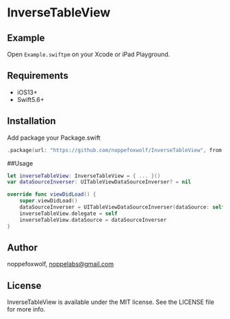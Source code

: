 # InverseTableView

## Example

Open `Example.swiftpm` on your Xcode or iPad Playground.

## Requirements

- iOS13+
- Swift5.6+

## Installation

Add package your Package.swift

```swift
.package(url: "https://github.com/noppefoxwolf/InverseTableView", from: "0.5")
```

##Usage

```swift
let inverseTableView: InverseTableView = { ... }()
var dataSourceInverser: UITableViewDataSourceInverser? = nil

override func viewDidLoad() {
    super.viewDidLoad()
    dataSourceInverser = UITableViewDataSourceInverser(dataSource: self)
    inverseTableView.delegate = self
    inverseTableView.dataSource = dataSourceInverser
}
```


## Author

noppefoxwolf, noppelabs@gmail.com

## License

InverseTableView is available under the MIT license. See the LICENSE file for more info.

